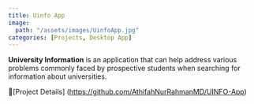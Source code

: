 ```yaml
---
title: Uinfo App
image:
  path: "/assets/images/UinfoApp.jpg"
categories: [Projects, Desktop App]
---
```


**University Information** is an application that can help address various problems commonly faced by prospective students when searching for information about universities.

🔗[Project Details] (https://github.com/AthifahNurRahmanMD/UINFO-App)
